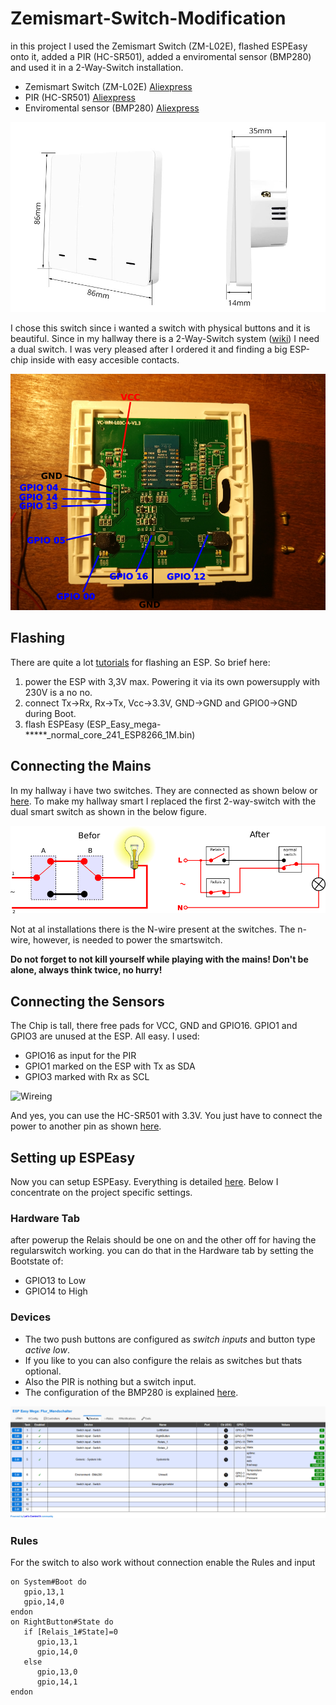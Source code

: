 # Zemismart-Switch-Modification

in this project I used the Zemismart Switch (ZM-L02E), flashed ESPEasy onto it, added a PIR (HC-SR501), added a enviromental sensor (BMP280) and used it in a 2-Way-Switch installation.

* Zemismart Switch (ZM-L02E) [Aliexpress](https://www.aliexpress.com/item/4000042024675.html)
* PIR (HC-SR501) [Aliexpress](https://www.aliexpress.com/item/33054839441.html)
* Enviromental sensor (BMP280) [Aliexpress](https://www.aliexpress.com/item/32654011852.html)

![zm](https://github.com/meinanolis/Zemismart-Switch-Modification/blob/31ce12c5181a6f47db147eadfc0efbb6ba3e0430/img/ZM-switch.jpg "zm")

I chose this switch since i wanted a switch with physical buttons and it is beautiful. Since in my hallway there is a 2-Way-Switch system ([wiki](https://en.wikipedia.org/wiki/Multiway_switching)) I need a dual switch. I was very pleased after I ordered it and finding a big ESP-chip inside with easy accesible contacts.

![Zemismart Switch ZM-L02E Pinout](https://github.com/meinanolis/Zemismart-Switch-Modification/blob/0154c4811b8b5eb5be7da9a4c8c276da7167ca6f/img/Pinout.png "Zemismart Switch ZM-L02E Pinout")

## Flashing

There are quite a lot [tutorials](https://www.letscontrolit.com/wiki/index.php/Basics:_Connecting_and_flashing_the_ESP8266) for flashing an ESP. So brief here:

1. power the ESP with 3,3V max. Powering it via its own powersupply with 230V is a no no.
1. connect Tx->Rx, Rx->Tx, Vcc->3.3V, GND->GND and GPIO0->GND during Boot.
1. flash ESPEasy (ESP_Easy_mega-*****_normal_core_241_ESP8266_1M.bin)

## Connecting the Mains

In my hallway i have two switches. They are connected as shown below or [here](https://en.wikipedia.org/wiki/Multiway_switching). To make my hallway smart I replaced the first 2-way-switch with the dual smart switch as shown in the below figure.

![Connecting the Mains](https://github.com/meinanolis/Zemismart-Switch-Modification/blob/749db8b11b09d6f0e8e6732f02485d24d8ad2c45/img/2-WegeSchaltung.png "Connecting the Mains")

Not at al installations there is the N-wire present at the switches. The n-wire, however, is needed to power the smartswitch.

**Do not forget to not kill yourself while playing with the mains! Don't be alone, always think twice, no hurry!**

## Connecting the Sensors

The Chip is tall, there free pads for VCC, GND and GPIO16. GPIO1 and GPIO3 are unused at the ESP. All easy. I used:

* GPIO16 as input for the PIR
* GPIO1 marked on the ESP with Tx as SDA
* GPIO3 marked with Rx as SCL

![Wireing](https://github.com/meinanolis/Zemismart-Switch-Modification/blob/36a05152045a19ae01fd1d60db242cb51a337bbd/img/Sensors.png "Wireing")

And yes, you can use the HC-SR501 with 3.3V. You just have to connect the power to another pin as shown [here](https://randomnerdtutorials.com/modifying-cheap-pir-motion-sensor-to-work-at-3-3v/).

## Setting up ESPEasy

Now you can setup ESPEasy. Everything is detailed [here](https://www.letscontrolit.com/wiki/index.php?title=ESP_Easy_web_interface). Below I concentrate on the project specific settings.

### Hardware Tab

after powerup the Relais should be one on and the other off for having the regularswitch working. you can do that in the Hardware tab by setting the Bootstate of:

* GPIO13 to Low
* GPIO14 to High

### Devices

* The two push buttons are configured as *switch inputs* and button type *active low*.
* If you like to you can also configure the relais as switches but thats optional.
* Also the PIR is nothing but a switch input.
* The configuration of the BMP280 is explained [here](https://www.letscontrolit.com/wiki/index.php?title=BME280).

![ESP_setting](https://github.com/meinanolis/Zemismart-Switch-Modification/blob/3d7dbc4d4c6955987a470c4cf29de6e8435dda06/img/ESP_Devices.png "ESP_setting")

### Rules

For the switch to also work without connection enable the Rules and input

```
on System#Boot do
   gpio,13,1
   gpio,14,0
endon
on RightButton#State do
   if [Relais_1#State]=0
      gpio,13,1
      gpio,14,0
   else
      gpio,13,0
      gpio,14,1
endon
```
